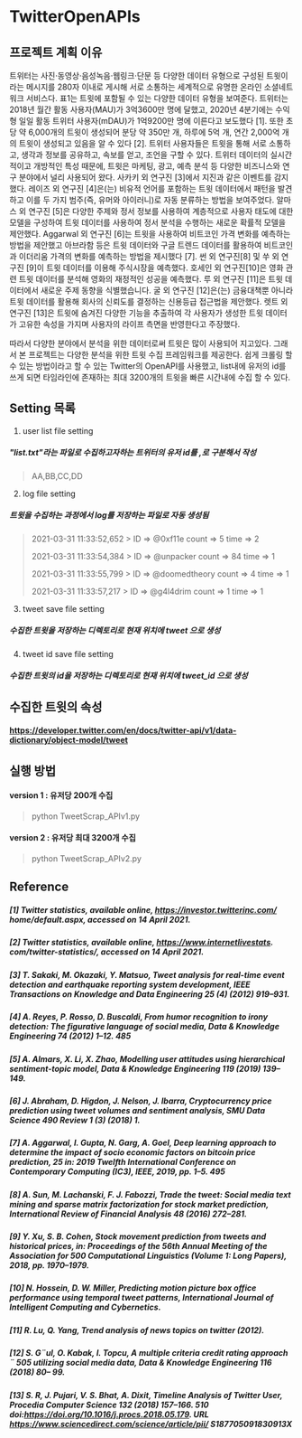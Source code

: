 # TwitterOpenAPIs
## 프로젝트 계획 이유
  트위터는 사진·동영상·음성녹음·웹링크·단문 등 다양한 데이터 유형으로 구성된 트윗이라는 메시지를 280자 이내로 게시해 서로 소통하는 세계적으로 유명한 온라인 소셜네트워크 서비스다. 표1는 트윗에 포함될 수 있는 다양한 데이터 유형을 보여준다. 트위터는 2018년 월간 활동 사용자(MAU)가 3억3600만 명에 달했고, 2020년 4분기에는 수익형 일일 활동 트위터 사용자(mDAU)가 1억9200만 명에 이른다고 보도했다 [1]. 또한 초당 약 6,000개의 트윗이 생성되어 분당 약 350만 개, 하루에 5억 개, 연간 2,000억 개의 트윗이 생성되고 있음을 알 수 있다 [2].
트위터 사용자들은 트윗을 통해 서로 소통하고, 생각과 정보를 공유하고, 속보를 얻고, 조언을 구할 수 있다. 트위터 데이터의 실시간적이고 개방적인 특성 때문에, 트윗은 마케팅, 광고, 예측 분석 등 다양한 비즈니스와 연구 분야에서 널리 사용되어 왔다. 사카키 외 연구진 [3]에서 지진과 같은 이벤트를 감지했다. 레이즈 외 연구진 [4]은(는) 비유적 언어를 포함하는 트윗 데이터에서 패턴을 발견하고 이를 두 가지 범주(즉, 유머와 아이러니)로 자동 분류하는 방법을 보여주었다. 알마스 외 연구진 [5]은 다양한 주제와 정서 정보를 사용하여 계층적으로 사용자 태도에 대한 모델을 구성하여 트윗 데이터를 사용하여 정서 분석을 수행하는 새로운 확률적 모델을 제안했다. Aggarwal 외 연구진 [6]는 트윗을 사용하여 비트코인 가격 변화를 예측하는 방법을 제안했고 아브라함 등은 트윗 데이터와 구글 트렌드 데이터를 활용하여 비트코인과 이더리움 가격의 변화를 예측하는 방법을 제시했다 [7]. 썬 외 연구진[8] 및 쑤 외 연구진 [9]이 트윗 데이터를 이용해 주식시장을 예측했다. 호세인 외 연구진[10]은 영화 관련 트윗 데이터를 분석해 영화의 재정적인 성공을 예측했다. 루 외 연구진 [11]은 트윗 데이터에서 새로운 주제 동향을 식별했습니다. 굴 외 연구진 [12]은(는) 금융대책뿐 아니라 트윗 데이터를 활용해 회사의 신뢰도를 결정하는 신용등급 접근법을 제안했다. 렛트 외 연구진 [13]은 트윗에 숨겨진 다양한 기능을 추출하여 각 사용자가 생성한 트윗 데이터가 고유한 속성을 가지며 사용자의 라이프 측면을 반영한다고 주장했다.  

  따라서 다양한 분야에서 분석을 위한 데이터로써 트윗은 많이 사용되어 지고있다. 그래서 본 프로젝트는 다양한 분석을 위한 트윗 수집 프레임워크를 제공한다. 쉽게 크롤링 할 수 있는 방법이라고 할 수 있는 Twitter의 OpenAPI를 사용했고, list내에 유저의 id를 쓰게 되면 타임라인에 존재하는 최대 3200개의 트윗을 빠른 시간내에 수집 할 수 있다.

## Setting 목록
1. user list file setting 
##### "list.txt"라는 파일로 수집하고자하는 트위터의 유저 id를 ,로 구분해서 작성 
> AA,BB,CC,DD

2. log file setting 
##### 트윗을 수집하는 과정에서 log를 저장하는 파일로 자동 생성됨
> 2021-03-31 11:33:52,652 > ID => @0xf11e  count => 5  time => 2 
> 
> 2021-03-31 11:33:54,384 > ID => @unpacker  count => 84  time => 1
> 
> 2021-03-31 11:33:55,799 > ID => @doomedtheory  count => 4  time => 1
> 
> 2021-03-31 11:33:57,217 > ID => @g4l4drim  count => 1  time => 1

3. tweet save file setting 
##### 수집한 트윗을 저장하는 디렉토리로 현재 위치에 tweet 으로 생성

4. tweet id save file setting 
##### 수집한 트윗의 id을 저장하는 디렉토리로 현재 위치에 tweet_id 으로 생성

## 수집한 트윗의 속성 
#### https://developer.twitter.com/en/docs/twitter-api/v1/data-dictionary/object-model/tweet

## 실행 방법
#### version 1 : 유저당 200개 수집
> python TweetScrap_APIv1.py

#### version 2 : 유저당 최대 3200개 수집 
> python TweetScrap_APIv2.py

## Reference 
##### [1]	Twitter statistics, available online, https://investor.twitterinc.com/ home/default.aspx, accessed on 14 April 2021. 
##### [2]	Twitter statistics, available online, https://www.internetlivestats. com/twitter-statistics/, accessed on 14 April 2021. 
##### [3]	T. Sakaki, M. Okazaki, Y. Matsuo, Tweet analysis for real-time event detection and earthquake reporting system development, IEEE Transactions on Knowledge and Data Engineering 25 (4) (2012) 919–931. 
##### [4]	A. Reyes, P. Rosso, D. Buscaldi, From humor recognition to irony detection: The figurative language of social media, Data & Knowledge Engineering 74 (2012) 1–12. 485 
##### [5]	A. Almars, X. Li, X. Zhao, Modelling user attitudes using hierarchical sentiment-topic model, Data & Knowledge Engineering 119 (2019) 139– 149. 
##### [6]	J. Abraham, D. Higdon, J. Nelson, J. Ibarra, Cryptocurrency price prediction using tweet volumes and sentiment analysis, SMU Data Science 490 Review 1 (3) (2018) 1. 
##### [7] A. Aggarwal, I. Gupta, N. Garg, A. Goel, Deep learning approach to determine the impact of socio economic factors on bitcoin price prediction, 25 in: 2019 Twelfth International Conference on Contemporary Computing (IC3), IEEE, 2019, pp. 1–5. 495 
##### [8]	A. Sun, M. Lachanski, F. J. Fabozzi, Trade the tweet: Social media text mining and sparse matrix factorization for stock market prediction, International Review of Financial Analysis 48 (2016) 272–281. 
##### [9]	Y. Xu, S. B. Cohen, Stock movement prediction from tweets and historical prices, in: Proceedings of the 56th Annual Meeting of the Association for 500 Computational Linguistics (Volume 1: Long Papers), 2018, pp. 1970–1979. 
##### [10]	N. Hossein, D. W. Miller, Predicting motion picture box office performance using temporal tweet patterns, International Journal of Intelligent Computing and Cybernetics. 
##### [11]	R. Lu, Q. Yang, Trend analysis of news topics on twitter (2012). 
##### [12]	S. G¨ul, O. Kabak, I. Topcu, A multiple criteria credit rating approach ¨ 505 utilizing social media data, Data & Knowledge Engineering 116 (2018) 80– 99. 
##### [13]	S. R, J. Pujari, V. S. Bhat, A. Dixit, Timeline Analysis of Twitter User, Procedia Computer Science 132 (2018) 157–166. 510 doi:https://doi.org/10.1016/j.procs.2018.05.179. URL https://www.sciencedirect.com/science/article/pii/ S187705091830913X
